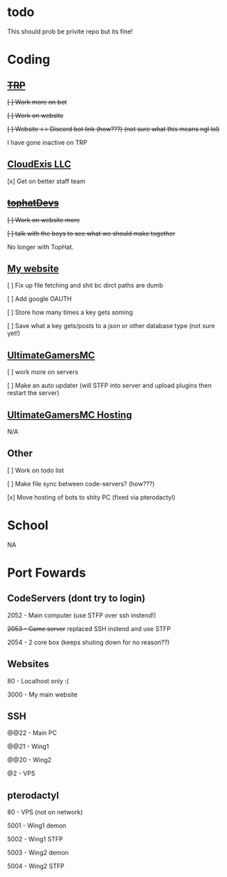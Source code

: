 # todo
This should prob be privite repo but its fine!


# Coding

## ~~[TRP](http://torontroleplay.ga:5000/)~~
~~[ ] Work more on bot~~

~~[ ] Work on website~~

~~[ ] Website <-> Discord bot link (how???) (not sure what this means ngl lol)~~

I have gone inactive on TRP

## [CloudExis LLC](https://cloudexis.us/)
[x] Get on better staff team

## ~~[tophatDevs](https://github.com/TophatDevs)~~
~~[ ] Work on website more~~

~~[ ] talk with the boys to see what we should make together~~

No longer with TopHat.

## [My website](http://airplanegobrr.us.to:3000)
[ ] Fix up file fetching and shit bc dirct paths are dumb

[ ] Add google OAUTH

[ ] Store how many times a key gets soming

[ ] Save what a key gets/posts to a json or other database type (not sure yet!)

## [UltimateGamersMC]()
[ ] work more on servers

[ ] Make an auto updater (will STFP into server and upload plugins then restart the server)

## [UltimateGamersMC Hosting](http://panel.airplanegobrr.ga)
N/A

## Other
[ ] Work on todo list

[ ] Make file sync between code-servers? (how???)

[x] Move hosting of bots to shity PC (fixed via pterodactyl)


# School
NA


# Port Fowards
## CodeServers (dont try to login)

2052 - Main computer (use STFP over ssh instend!)

~~2053 - Game server~~ replaced SSH instend and use STFP

2054 - 2 core box (keeps shuting down for no reason??)


## Websites

80 - Localhost only :(

3000 - My main website

## SSH

@@22 - Main PC

@@21 - Wing1

@@20 - Wing2

@2 - VPS

## pterodactyl

80 - VPS (not on network)

5001 - Wing1 demon

5002 - Wing1 STFP

5003 - Wing2 demon

5004 - Wing2 STFP
